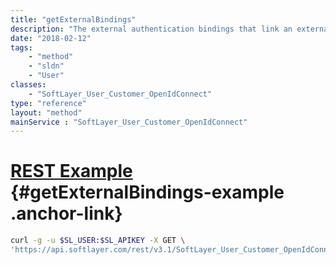 ```yaml
---
title: "getExternalBindings"
description: "The external authentication bindings that link an external identifier to a SoftLayer user."
date: "2018-02-12"
tags:
    - "method"
    - "sldn"
    - "User"
classes:
    - "SoftLayer_User_Customer_OpenIdConnect"
type: "reference"
layout: "method"
mainService : "SoftLayer_User_Customer_OpenIdConnect"
---
```


# [REST Example](#getExternalBindings-example) <a href="/article/rest/"><i class="fas fa-question"></i></a> {#getExternalBindings-example .anchor-link} 
```bash
curl -g -u $SL_USER:$SL_APIKEY -X GET \
'https://api.softlayer.com/rest/v3.1/SoftLayer_User_Customer_OpenIdConnect/{SoftLayer_User_Customer_OpenIdConnectID}/getExternalBindings'
```
